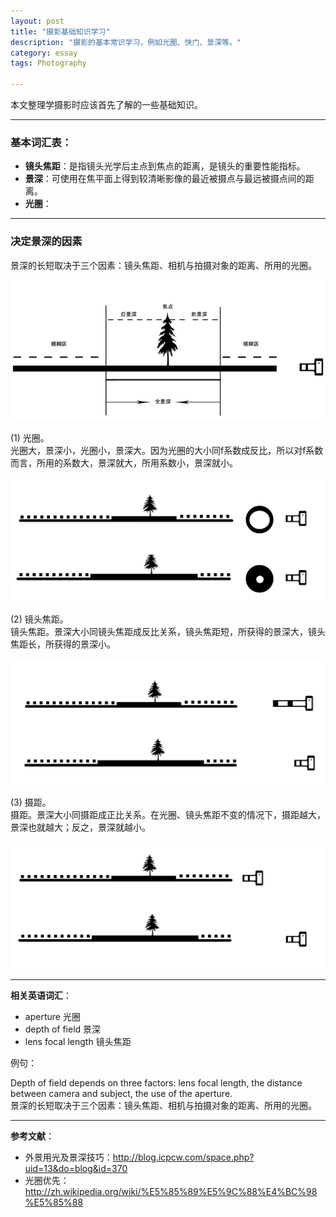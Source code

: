 ```yaml
---
layout: post
title: "摄影基础知识学习"
description: "摄影的基本常识学习，例如光圈、快门、景深等。"
category: essay
tags: Photography

---
```


本文整理学摄影时应该首先了解的一些基础知识。

----

### 基本词汇表：

- **镜头焦距**：是指镜头光学后主点到焦点的距离，是镜头的重要性能指标。
- **景深**：可使用在焦平面上得到较清晰影像的最近被摄点与最远被摄点间的距离。
- **光圈**：

----

### 决定景深的因素

景深的长短取决于三个因素：镜头焦距、相机与拍摄对象的距离、所用的光圈。 

![depth_of_field_factor](/assets/images/photography/depth_of_field_factor.jpg)

(1) 光圈。  
光圈大，景深小，光圈小，景深大。因为光圈的大小同f系数成反比，所以对f系数而言，所用的系数大，景深就大，所用系数小，景深就小。

![depth_of_field_factor_aperture](/assets/images/photography/depth_of_field_factor_aperture.jpg)

(2) 镜头焦距。  
镜头焦距。景深大小同镜头焦距成反比关系，镜头焦距短，所获得的景深大，镜头焦距长，所获得的景深小。

![depth_of_field_factor_lens_focal_length](/assets/images/photography/depth_of_field_factor_lens_focal_length.jpg)

(3) 摄距。  
摄距。景深大小同摄距成正比关系。在光圈、镜头焦距不变的情况下，摄距越大，景深也就越大；反之，景深就越小。

![depth_of_field_factor_object_distance](/assets/images/photography/depth_of_field_factor_object_distance.jpg)

----------

**相关英语词汇**：

- aperture 光圈
- depth of field 景深
- lens focal length 镜头焦距

例句：
 
Depth of field depends on three factors: lens focal length, the distance between camera and subject, the use of the aperture.   
景深的长短取决于三个因素：镜头焦距、相机与拍摄对象的距离、所用的光圈。 

----------

**参考文献**：

- 外景用光及景深技巧：<http://blog.icpcw.com/space.php?uid=13&do=blog&id=370>
- 光圈优先：<http://zh.wikipedia.org/wiki/%E5%85%89%E5%9C%88%E4%BC%98%E5%85%88>




